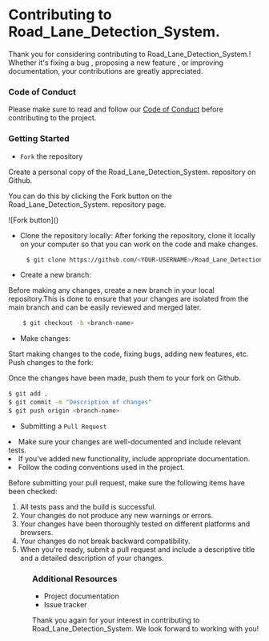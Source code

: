 # Contributing to Road_Lane_Detection_System.
Thank you for considering contributing to Road_Lane_Detection_System.!
Whether it's fixing a bug , proposing a new feature , or improving documentation, your contributions are greatly
appreciated.

### Code of Conduct
Please make sure to read and follow our <a href="contributing.md">Code of Conduct</a> before contributing to the project.

### Getting Started
- `Fork` the repository
<p>Create a personal copy of the Road_Lane_Detection_System. repository on Github.</p>
<p>You can do this by clicking the Fork button on the Road_Lane_Detection_System. repository page.</p>
![Fork button](<Screenshot 2023-12-11 205143.png>)

- Clone the repository locally:
After forking the repository, clone it locally on your computer so that you can work on the code and make changes.
```bash
     $ git clone https://github.com/<YOUR-USERNAME>/Road_Lane_Detection_System..git
```
- Create a new branch:
<p>Before making any changes, create a new branch in your local repository.This is done to ensure that your changes are isolated from the main branch and can be easily reviewed and merged later.</p>

```bash
    $ git checkout -b <branch-name>
```
- Make changes:
<p> Start making changes to the code, fixing bugs, adding new features, etc.
Push changes to the fork:</p>

<p>Once the changes have been made, push them to your fork on Github.</p>

```bash 
$ git add .
$ git commit -m "Description of changes"
$ git push origin <branch-name>
```
- Submitting a `Pull Request`
<li>Make sure your changes are well-documented and include relevant tests.</li>
<li>If you've added new functionality, include appropriate documentation.</li>
<li>Follow the coding conventions used in the project.</li>

<p>Before submitting your pull request, make sure the following items have been checked:</p>
<ol>
 <li>All tests pass and the build is successful.</li>
 <li>Your changes do not produce any new warnings or errors.</li>
 <li>Your changes have been thoroughly tested on different platforms and browsers.</li>
 <li>Your changes do not break backward compatibility.</li>
 <li>When you're ready, submit a pull request and include a descriptive title and a detailed description of your changes.</li>
<ol>

### Additional Resources
- Project documentation
- Issue tracker


<h>Thank you again for your interest in contributing to Road_Lane_Detection_System.
We look forward to working with you!</h>